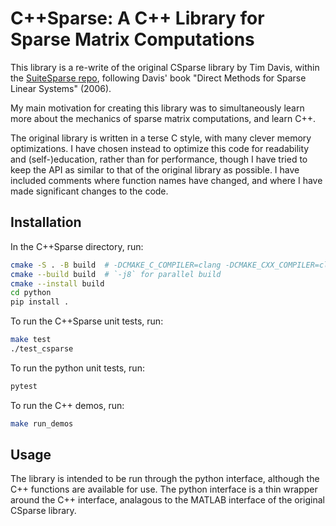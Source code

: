 # C++Sparse: A C++ Library for Sparse Matrix Computations

This library is a re-write of the original CSparse library by Tim
Davis, within the
[SuiteSparse repo](https://github.com/DrTimothyAldenDavis/SuiteSparse),
following Davis' book "Direct Methods for Sparse Linear Systems" (2006).

My main motivation for creating this library was to simultaneously learn more
about the mechanics of sparse matrix computations, and learn C++.

The original library is written in a terse C style, with many clever memory
optimizations. I have chosen instead to optimize this code for readability and
(self-)education, rather than for performance, though I have tried to keep the
API as similar to that of the original library as possible. I have included
comments where function names have changed, and where I have made significant
changes to the code.

## Installation
In the C++Sparse directory, run:

```bash
cmake -S . -B build  # -DCMAKE_C_COMPILER=clang -DCMAKE_CXX_COMPILER=clang++
cmake --build build  # `-j8` for parallel build
cmake --install build
cd python
pip install .
```

To run the C++Sparse unit tests, run:

```bash
make test
./test_csparse
```

To run the python unit tests, run:

```bash
pytest
```

To run the C++ demos, run:

```bash
make run_demos
```

## Usage
The library is intended to be run through the python interface, although the C++
functions are available for use. The python interface is a thin wrapper around
the C++ interface, analagous to the MATLAB interface of the original CSparse
library.

